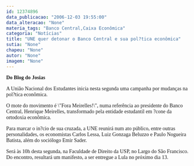 ```yaml
---
id: 12374896
data_publicacao: "2006-12-03 19:55:00"
data_alteracao: "None"
materia_tags: "Banco Central,Caixa Econômica"
categoria: "Notícias"
title: "UNE quer detonar o Banco Central e sua pol?tica econômica"
sutia: "None"
chapeu: "None"
autor: "None"
imagem: "None"
---
```

<p><P><STRONG><FONT face=Verdana>Do Blog do Josias</FONT></STRONG></P></p>
<p><P><FONT face=Verdana>A União Nacional dos Estudantes inicia nesta segunda uma campanha por mudanças na pol?tica econômica. </FONT></P></p>
<p><P><FONT face=Verdana>O mote do movimento é \"Fora Meirelles!\", numa referência ao presidente do Banco Central, Henrique Meirelles, transformado pela entidade estudantil em ?cone da ortodoxia econômica. </FONT></P></p>
<p><P><FONT face=Verdana>Para marcar o in?cio de sua cruzada, a UNE reunirá num ato público, entre outras personalidades, os economistas Carlos Lessa, Luiz Gonzaga Beluzzo e Paulo Nogueira Batista, além do sociólogo Emir Sader. </FONT></P></p>
<p><P><FONT face=Verdana>Será às 10h desta segunda, na Faculdade de Direito da USP, no Largo do São Francisco. Do encontro, resultará um manifesto, a ser entregue a Lula no próximo dia 13.</FONT></P> </p>
